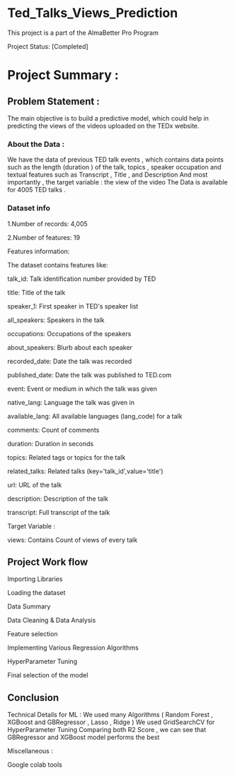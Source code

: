 # Ted_Talks_Views_Prediction

This project is a part of the AlmaBetter Pro Program

Project Status: [Completed]

# Project Summary :

## Problem Statement :
The main objective is to build a predictive model, which could help in predicting the views of the videos uploaded on the TEDx website.

### About the Data :

We have the data of previous TED talk events , which contains data points such as the length (duration ) of the talk, topics , speaker occupation and textual features such as Transcript , Title , and Description And most importantly , the target variable : the view of the video The Data is available for 4005 TED talks .

### Dataset info

1.Number of records: 4,005

2.Number of features: 19

Features information:

The dataset contains features like:

talk_id: Talk identification number provided by TED

title: Title of the talk

speaker_1: First speaker in TED's speaker list

all_speakers: Speakers in the talk

occupations: Occupations of the speakers

about_speakers: Blurb about each speaker

recorded_date: Date the talk was recorded

published_date: Date the talk was published to TED.com

event: Event or medium in which the talk was given

native_lang: Language the talk was given in

available_lang: All available languages (lang_code) for a talk

comments: Count of comments

duration: Duration in seconds

topics: Related tags or topics for the talk

related_talks: Related talks (key='talk_id',value='title')

url: URL of the talk

description: Description of the talk

transcript: Full transcript of the talk

Target Variable :

views: Contains Count of views of every talk

## Project Work flow
Importing Libraries

Loading the dataset

Data Summary

Data Cleaning & Data Analysis

Feature selection

Implementing Various Regression Algorithms

HyperParameter Tuning

Final selection of the model

## Conclusion

Technical Details for ML :
We used many Algorithms ( Random Forest , XGBoost and GBRegressor , Lasso , Ridge ) We used GridSearchCV for HyperParameter Tuning Comparing both R2 Score , we can see that GBRegressor and XGBoost model performs the best

Miscellaneous :

Google colab tools

